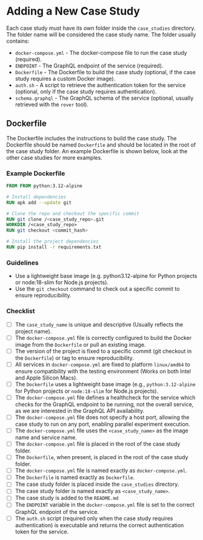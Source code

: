 # Adding a New Case Study
Each case study must have its own folder inside the ```case_studies``` directory.
The folder name will be considered the case study name.
The folder usually contains: 

- ```docker-compose.yml``` - The docker-compose file to run the case study (required).
- ```ENDPOINT``` - The GraphQL endpoint of the service (required).
- ```Dockerfile``` - The Dockerfile to build the case study (optional, if the case study requires a custom Docker image).
- ```auth.sh``` - A script to retrieve the authentication token for the service (optional, only if the case study requires authentication).
- ```schema.graphql``` - The GraphQL schema of the service (optional, usually retrieved with the `rover` tool).

## Dockerfile
The Dockerfile includes the instructions to build the case study.
The Dockerfile should be named ```Dockerfile``` and should be located in the root of the case study folder.
An example Dockerfile is shown below, look at the other case studies for more examples.

### Example Dockerfile
```dockerfile
FROM FROM python:3.12-alpine

# Install dependencies
RUN apk add --update git

# Clone the repo and checkout the specific commit
RUN git clone /<case_study_repo>.git 
WORKDIR /<case_study_repo>
RUN git checkout <commit_hash>

# Install the project dependencies
RUN pip install -r requirements.txt
```

### Guidelines
- Use a lightweight base image (e.g. python3.12-alpine for Python projects or node:18-slim for Node.js projects).
- Use the ```git checkout``` command to check out a specific commit to ensure reproducibility.

### Checklist
- [ ] The `case_study_name` is unique and descriptive (Usually reflects the project name).
- [ ] The `docker-compose.yml` file is correctly configured to build the Docker image from the `Dockerfile` or pull an existing image.
- [ ] The version of the project is fixed to a specific commit (git checkout in the `Dockerfile`) or tag to ensure reproducibility.
- [ ] All services in `docker-compose.yml` are fixed to platform `linux/amd64` to ensure compatibility with the testing environment (Works on both Intel and Apple Silicon Macs).
- [ ] The `Dockerfile` uses a lightweight base image (e.g., `python:3.12-alpine` for Python projects or `node:18-slim` for Node.js projects).
- [ ] The `docker-compose.yml` file defines a healthcheck for the service which checks for the GraphQL endpoint to be running, not the overall service, as we are interested in the GraphQL API availability.
- [ ] The `docker-compose.yml` file does not specify a host port, allowing the case study to run on any port, enabling parallel experiment execution.
- [ ] The `docker-compose.yml` file uses the `<case_study_name>` as the image name and service name.
- [ ] The `docker-compose.yml` file is placed in the root of the case study folder.
- [ ] The `Dockerfile`, when present, is placed in the root of the case study folder.
- [ ] The `docker-compose.yml` file is named exactly as `docker-compose.yml`.
- [ ] The `Dockerfile` is named exactly as `Dockerfile`.
- [ ] The case study folder is placed inside the `case_studies` directory.
- [ ] The case study folder is named exactly as `<case_study_name>`.
- [ ] The case study is added to the `README.md`
- [ ] The `ENDPOINT` variable in the `docker-compose.yml` file is set to the correct GraphQL endpoint of the service.
- [ ] The `auth.sh` script (required only when the case study requires authentication) is executable and returns the correct authentication token for the service.
